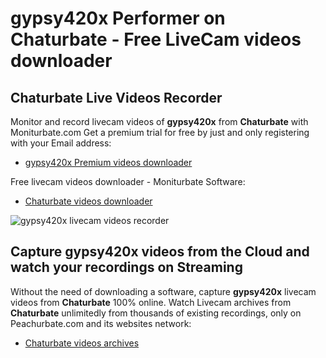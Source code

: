 # gypsy420x Performer on Chaturbate - Free LiveCam videos downloader

## Chaturbate Live Videos Recorder

Monitor and record livecam videos of **gypsy420x** from **Chaturbate** with Moniturbate.com
Get a premium trial for free by just and only registering with your Email address:
* [gypsy420x Premium videos downloader](https://moniturbate.com/request-demo-licence-key.html)

Free livecam videos downloader - Moniturbate Software:
* [Chaturbate videos downloader](https://moniturbate.com/moniturbate-download-software.html)

![gypsy420x livecam videos recorder](https://peachurnet.com/templates/moniturbate-software.png)


## Capture gypsy420x videos from the Cloud and watch your recordings on Streaming

Without the need of downloading a software, capture **gypsy420x** livecam videos from **Chaturbate** 100% online.
Watch Livecam archives from **Chaturbate** unlimitedly from thousands of existing recordings, only on Peachurbate.com and its websites network:
* [Chaturbate videos archives](https://peachurnet.com/)